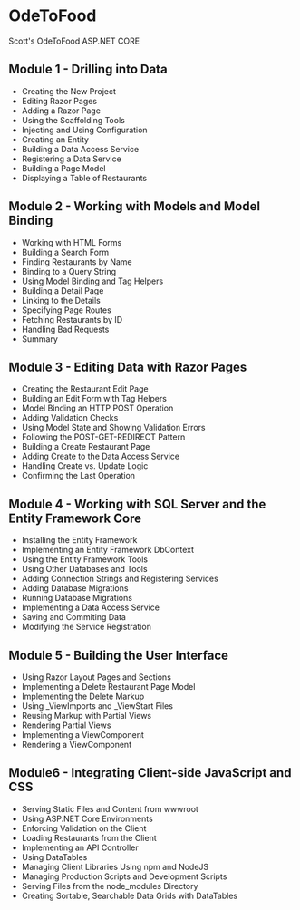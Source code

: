 # OdeToFood
Scott's OdeToFood ASP.NET CORE

## Module 1 - Drilling into Data
- Creating the New Project
- Editing Razor Pages
- Adding a Razor Page
- Using the Scaffolding Tools
- Injecting and Using Configuration
- Creating an Entity
- Building a Data Access Service
- Registering a Data Service
- Building a Page Model
- Displaying a Table of Restaurants

## Module 2 - Working with Models and Model Binding
- Working with HTML Forms
- Building a Search Form
- Finding Restaurants by Name
- Binding to a Query String
- Using Model Binding and Tag Helpers
- Building a Detail Page
- Linking to the Details
- Specifying Page Routes
- Fetching Restaurants by ID
- Handling Bad Requests
- Summary

## Module 3 - Editing Data with Razor Pages
- Creating the Restaurant Edit Page
- Building an Edit Form with Tag Helpers
- Model Binding an HTTP POST Operation
- Adding Validation Checks
- Using Model State and Showing Validation Errors
- Following the POST-GET-REDIRECT Pattern
- Building a Create Restaurant Page
- Adding Create to the Data Access Service
- Handling Create vs. Update Logic
- Confirming the Last Operation

## Module 4 - Working with SQL Server and the Entity Framework Core
- Installing the Entity Framework
- Implementing an Entity Framework DbContext
- Using the Entity Framework Tools
- Using Other Databases and Tools
- Adding Connection Strings and Registering Services
- Adding Database Migrations
- Running Database Migrations
- Implementing a Data Access Service
- Saving and Commiting Data
- Modifying the Service Registration

## Module 5 - Building the User Interface
- Using Razor Layout Pages and Sections
- Implementing a Delete Restaurant Page Model
- Implementing the Delete Markup
- Using _ViewImports and _ViewStart Files
- Reusing Markup with Partial Views
- Rendering Partial Views
- Implementing a ViewComponent
- Rendering a ViewComponent

## Module6 - Integrating Client-side JavaScript and CSS
- Serving Static Files and Content from wwwroot
- Using ASP.NET Core Environments
- Enforcing Validation on the Client
- Loading Restaurants from the Client
- Implementing an API Controller
- Using DataTables
- Managing Client Libraries Using npm and NodeJS
- Managing Production Scripts and Development Scripts
- Serving Files from the node_modules Directory
- Creating Sortable, Searchable Data Grids with DataTables
